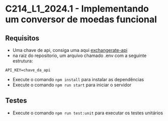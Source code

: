 # C214_L1_2024.1 - Implementando um conversor de moedas funcional

## Requisitos
- Uma chave de api, consiga uma aqui [exchangerate-api](https://app.exchangerate-api.com/)
- na raiz do repositorio, um arquivo chamado .env com a seguinte estrutura:
```
API_KEY=chave_da_api
```
- Execute o comando `npm install` para instalar as dependências
- Execute o comando `npm run start` para iniciar o servidor

## Testes
- Execute o comando `npm run test:unit` para executar os testes unitários